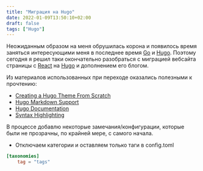 ```yaml
---
title: "Миграция на Hugo"
date: 2022-01-09T13:50:10+02:00 
draft: false 
tags: ["Hugo"]
---
```


Неожиданным образом на меня обрушилась корона и появилось время заняться интересующими меня в последнее время [Go](https://go.dev/) и [Hugo](https://gohugo.io/). Поэтому сегодня я решил таки окончательно разобраться с
миграцией вебсайта страницы с [React](https://reactjs.org/) на [Hugo](https://gohugo.io/) и дополнением его блогом.

<!--more-->

Из материалов использованных при переходе оказались полезными к прочтению:

- [Creating a Hugo Theme From Scratch](https://retrolog.io/blog/creating-a-hugo-theme-from-scratch/)
- [Hugo Markdown Support](https://www.markdownguide.org/tools/hugo/)
- [Hugo Documentation](https://gohugo.io/documentation/)
- [Syntax Highlighting](https://gohugo.io/content-management/syntax-highlighting/)

В процессе добавлю некоторые замечания/конфигурации, которые были не прозрачны, по крайней мере, с самого начала.

- Отключаем категории и оставляем только таги в config.toml

```toml
[taxonomies]
    tag = "tags"
```
